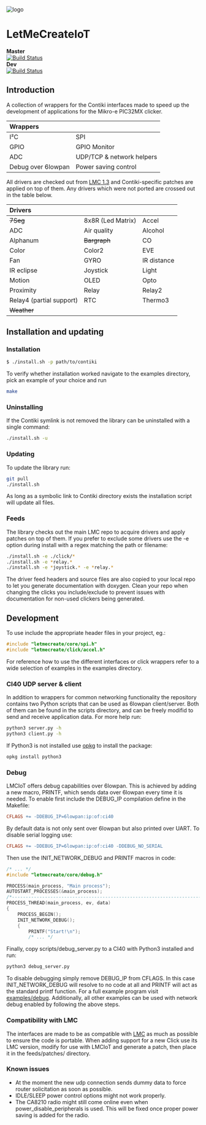 ![logo](https://static.creatordev.io/logo-md-s.svg)
# LetMeCreateIoT

**Master**  
[![Build Status](https://travis-ci.org/mtusnio/LetMeCreateIoT.svg?branch=master)](https://travis-ci.org/mtusnio/LetMeCreateIoT)  
**Dev**  
[![Build Status](https://travis-ci.org/mtusnio/LetMeCreateIoT.svg?branch=dev)](https://travis-ci.org/mtusnio/LetMeCreateIoT)

## Introduction

A collection of wrappers for the Contiki interfaces made to speed up the development of applications 
for the Mikro-e PIC32MX clicker.

|Wrappers||
|:------------| :-------------------|
|I²C|SPI|
|GPIO|GPIO Monitor|
|ADC|UDP/TCP & network helpers|
|Debug over 6lowpan|Power saving control|

All drivers are checked out from [LMC 1.3](https://github.com/francois-berder/LetMeCreate/tree/v1.3.0) and Contiki-specific patches are applied on top of them. Any drivers which were not ported are crossed out in the table below.

|Drivers|||
|:------------|:-------------------|:-------------------|
|~~7Seg~~|8x8R (Led Matrix)|Accel|
|ADC|Air quality|Alcohol|
|Alphanum|~~Bargraph~~|CO|
|Color|Color2|EVE|
|Fan|GYRO|IR distance|
|IR eclipse|Joystick|Light|
|Motion|OLED|Opto|
|Proximity|Relay|Relay2|
|Relay4 (partial support)|RTC|Thermo3|
|~~Weather~~||||

## Installation and updating

### Installation

```sh
$ ./install.sh -p path/to/contiki
```

To verify whether installation worked navigate to the examples directory, pick an example of your 
choice and run

```sh
make
```

### Uninstalling

If the Contiki symlink is not removed the library can be uninstalled with a single command:

```sh
./install.sh -u
```

### Updating

To update the library run:

```sh
git pull
./install.sh
```

As long as a symbolic link to Contiki directory exists the installation script will update all files.

### Feeds

The library checks out the main LMC repo to acquire drivers and apply patches on top of them. If you
prefer to exclude some drivers use the -e option during install with a regex matching the path or
filename:

```sh
./install.sh -e ./click/*
./install.sh -e *relay.*
./install.sh -e *joystick.* -e *relay.*
```

The driver feed headers and source files are also copied to your local repo to let you generate 
documentation with doxygen. Clean your repo when changing the clicks you include/exclude to prevent 
issues with documentation for non-used clickers being generated.

## Development

To use include the appropriate header files in your project, eg.:

```C
#include "letmecreate/core/spi.h"
#include "letmecreate/click/accel.h"
```

For reference how to use the different interfaces or click wrappers refer to a wide selection of 
examples in the examples directory.

### CI40 UDP server & client

In addition to wrappers for common networking functionality the repository contains two Python scripts
that can be used as 6lowpan client/server. Both of them can be found in the scripts directory, and
can be freely modifid to send and receive application data. For more help run:

```sh
python3 server.py -h
python3 client.py -h
```

If Python3 is not installed use [opkg](https://docs.creatordev.io/ci40/guides/openwrt-platform/#using-opkg)
to install the package:

```sh
opkg install python3
```

### Debug

LMCIoT offers debug capabilities over 6lowpan. This is achieved by adding a new macro, PRINTF, which 
sends data over 6lowpan every time it is needed. To enable first include the DEBUG_IP compilation 
define in the Makefile:

```Makefile
CFLAGS += -DDEBUG_IP=6lowpan:ip:of:ci40
```

By default data is not only sent over 6lowpan but also printed over UART. To disable serial logging use:

```Makefile
CFLAGS += -DDEBUG_IP=6lowpan:ip:of:ci40 -DDEBUG_NO_SERIAL
```

Then use the INIT_NETWORK_DEBUG and PRINTF macros in code:
```C
/* ... */
#include "letmecreate/core/debug.h"

PROCESS(main_process, "Main process");
AUTOSTART_PROCESSES(&main_process);
/*---------------------------------------------------------------------------*/
PROCESS_THREAD(main_process, ev, data)
{
    PROCESS_BEGIN();
    INIT_NETWORK_DEBUG();
    {
        PRINTF("Start!\n");
        /* ... */
```
Finally, copy scripts/debug_server.py to a CI40 with Python3 installed and run:
```sh
python3 debug_server.py
```

To disable debugging simply remove DEBUG_IP from CFLAGS. In this case INIT_NETWORK_DEBUG will 
resolve to no code at all and PRINTF will act as the standard printf function. For a full example 
program visit [examples/debug](https://github.com/mtusnio/LetMeCreateIoT/tree/dev/examples/debug). 
Additionally, all other examples can be used with network debug enabled by following the above steps.

### Compatibility with LMC

The interfaces are made to be as compatible with [LMC](https://github.com/francois-berder/LetMeCreate) 
as much as possible to ensure the code is portable. When adding support for a new Click use its LMC
version, modify for use with LMCIoT and generate a patch, then place it in the
feeds/patches/ directory.

### Known issues

- At the moment the new udp connection sends dummy data to force router solicitation as soon as 
possible.
- IDLE/SLEEP power control options might not work properly.
- The CA8210 radio might still come online even when power_disable_peripherals is used. This will be
fixed once proper power saving is added for the radio.
